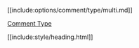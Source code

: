 [[include:options/comment/type/multi.md]]

[Comment Type](../index.html)

[[include:style/heading.html]]